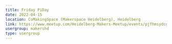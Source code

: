 ```yaml
---
title: Friday PiDay
date: 2022-04-15
location: CoMakingSpace (Makerspace Heidelberg), Heidelberg
link: https://www.meetup.com/Heidelberg-Makers-Meetup/events/pjfhmsydcgbtb/
usergroup: makershd
type: usergroup
---
```

